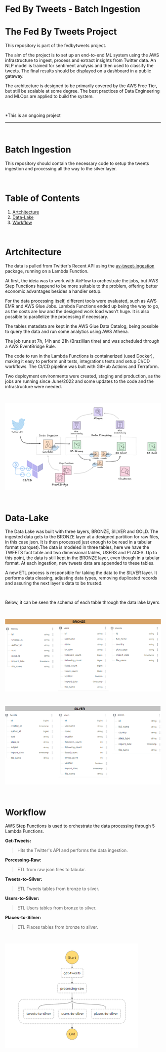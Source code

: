 # **Fed By Tweets - Batch Ingestion**


# The Fed By Tweets Project
 
This repository is part of the fedbytweets project. 

The aim of the project is to set up an end-to-end ML system using the AWS infrastructure to ingest, process and extract insights from Twitter data. An NLP model is trained for sentiment analysis and then used to classify the tweets. The final results should be displayed on a dashboard in a public gataway.

The architecture is designed to be primarily covered by the AWS Free Tier, but still be scalable at some degree. The best practices of Data Engineering and MLOps are applied to build the system.


<br>

*This is an ongoing project

---


<br>

# Batch Ingestion

This repository should contain the necessary code to setup the tweets ingestion and processing all the way to the silver layer.


<br>

# Table of Contents
1. [Artchitecture](#Artchitecture)
2. [Data-Lake](#Data-Lake)
3. [Workflow](#Workflow)


<br>

# Artchitecture




 The data is pulled from Twitter's Recent API using the [av-tweet-ingestion](https://github.com/andreveit/av-tweet-ingestion) package, running on a Lambda Function. 
 
 At first, the ideia was to work with AirFlow to orchestrate the jobs, but AWS Step Functions 
happend to be more suitable to the problem, offering better economic advantages besides a handier setup.

For the data processing itself, different tools were evaluated, such as AWS EMR and AWS Glue Jobs.
Lambda Functions ended up being the way to go, as the costs are low and the designed work load wasn't huge. It is also possible to parallelize the processing if necessary.

The tables matadata are kept in the AWS Glue Data Catalog, being possible to query the data and run some analytics using AWS Athena.

The job runs at 7h, 14h and 21h (Brazillian time) and was scheduled through a AWS EventBridge Rule. 

The code to run in the Lambda Functions is containerized (used Docker), making it easy to perform unit tests, integrations tests and setup CI/CD workflows. The CI/CD pipeline was bult with GitHub Actions and Terraform.

Two deployment environments were created, staging and production, as the jobs are running since June/2022 and some updates to the code and the infrastructure were needed.

<br>

![Ingestion architecture](./misc/full_architecture.PNG "Ingestion architecture")


<br>


# Data-Lake

The Data Lake was built with three layers, BRONZE, SILVER and GOLD. The ingested data gets to the BRONZE layer at a designed partition for raw files, in this case json. It is then processed just enough to be read in a tabular format (parquet).The data is modeled in three tables, here we have the TWEETS fact table and two dimensional tables, USERS and PLACES. Up to this point, the data is still kept in the BRONZE layer, even though in a tabular format. At each ingestion, new tweets data are appended to these tables. 

A new ETL process is responsible for taking the data to the SILVER layer. It performs data cleasing, adjusting data types, removing duplicated records and assuring the next layer's data to be trusted.


<br>

Below, it can be seen the schema of each table through the data lake layers.

<br>

![Batch workflow - Step Functions](misc/bronze_schema.PNG "Batch workflow - Step Functions")

<br>

![Batch workflow - Step Functions](misc/silver_schema.PNG "Batch workflow - Step Functions")

<br>



# Workflow

AWS Step Functions is used to orchestrate the data processing through 5 Lambda Functions. 

**Get-Tweets:**
> Hits the Twitter's API and performs the data ingestion.

**Porcessing-Raw:**
> ETL from raw json files to tabular.

**Tweets-to-Silver:**
> ETL Tweets tables from bronze to silver.

**Users-to-Silver:**
> ETL Users tables from bronze to silver.

**Places-to-Silver:**
> ETL Places tables from bronze to silver.


<br>

![Batch workflow - Step Functions](misc/batch-architecture.PNG "Batch workflow - Step Functions")


<br>